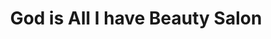 ---
title: "God is All I have Beauty Salon"
url: /accra/god-is-all-i-have-beauty-salon/
shop: hairdresser
---